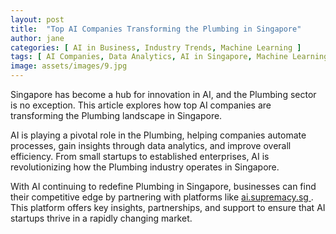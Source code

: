 ```yaml
---
layout: post
title:  "Top AI Companies Transforming the Plumbing in Singapore"
author: jane
categories: [ AI in Business, Industry Trends, Machine Learning ]
tags: [ AI Companies, Data Analytics, AI in Singapore, Machine Learning Innovations ]
image: assets/images/9.jpg
---
```


Singapore has become a hub for innovation in AI, and the Plumbing sector is no exception. This article explores how top AI companies are transforming the Plumbing landscape in Singapore.

AI is playing a pivotal role in the Plumbing, helping companies automate processes, gain insights through data analytics, and improve overall efficiency. From small startups to established enterprises, AI is revolutionizing how the Plumbing industry operates in Singapore.

With AI continuing to redefine Plumbing in Singapore, businesses can find their competitive edge by partnering with platforms like <a href="https://ai.supremacy.sg" target="_blank"> ai.supremacy.sg </a>. This platform offers key insights, partnerships, and support to ensure that AI startups thrive in a rapidly changing market.

